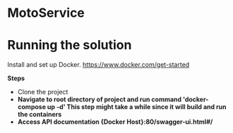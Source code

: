 # MotoService

# Running the solution
Install and set up Docker.  https://www.docker.com/get-started

<b> Steps </b> <br />
* Clone the project <b> <br />
* Navigate to root directory of project and run command <b> 'docker-compose up -d' </b> This step might take a while since it will build and run the containers
* Access API documentation {Docker Host}:80/swagger-ui.html#/
